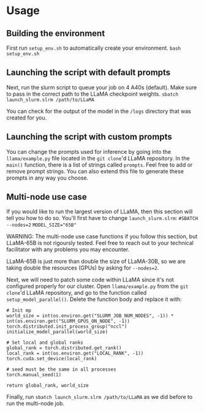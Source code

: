 # Usage
## Building the environment
First run `setup_env.sh` to automatically create your environment.
`bash setup_env.sh`

## Launching the script with default prompts
Next, run the slurm script to queue your job on 4 A40s (default). Make sure to
pass in the correct path to the LLaMA checkpoint weights.
`sbatch launch_slurm.slrm /path/to/LLaMA`

You can check for the output of the model in the `/logs` directory that was
created for you.

## Launching the script with custom prompts
You can change the prompts used for inference by going into the
`llama/example.py` file located in the `git clone`'d LLaMA repository. In the
`main()` function, there is a list of strings called `prompts`. Feel free to
add or remove prompt strings. You can also extend this file to generate these
prompts in any way you choose.

## Multi-node use case
If you would like to run the largest version of LLaMA, then this section will
tell you how to do so. You'll first have to change `launch_slurm.slrm`:
`#SBATCH --nodes=2`
`MODEL_SIZE="65B"`

WARNING: The multi-node use case functions if you follow this section, but
LLaMA-65B is not rigoursly tested. Feel free to reach out to your technical
facilitator with any problems you may encounter.

LLaMA-65B is just more than double the size of LLaMA-30B, so we are taking
double the resources (GPUs) by asking for `--nodes=2`.

Next, we will need to patch some code within LLaMA since it's not configured
properly for our cluster. Open `llama/example.py` from the `git clone`'d LLaMA
repository, and go to the function called `setup_model_parallel()`. Delete the
function body and replace it with:
```
# Init mp
world_size = int(os.environ.get("SLURM_JOB_NUM_NODES", -1)) * int(os.environ.get("SLURM_GPUS_ON_NODE", -1))
torch.distributed.init_process_group("nccl")
initialize_model_parallel(world_size)

# Set local and global ranks
global_rank = torch.distributed.get_rank()
local_rank = int(os.environ.get("LOCAL_RANK", -1))
torch.cuda.set_device(local_rank)

# seed must be the same in all processes
torch.manual_seed(1)

return global_rank, world_size
```
Finally, run `sbatch launch_slurm.slrm /path/to/LLaMA` as we did before to run
the multi-node job.
